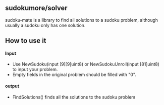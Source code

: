 ## sudokumore/solver
sudoku-mate is a library to find all solutions to a sudoku problem, although usually a sudoku only has one solution.
## How to use it
#### Input
- Use NewSudoku(input [9][9]uint8) or NewSudokuUnroll(input [81]uint8) to input your problem.
- Empty fields in the original problem should be filled with "0".

#### output
- FindSolutions() finds all the solutions to the sudoku problem
